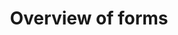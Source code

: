 ---
title: Overview of forms
description: Control many of the forms users use in Nova.
layout: docs
section: Forms
---